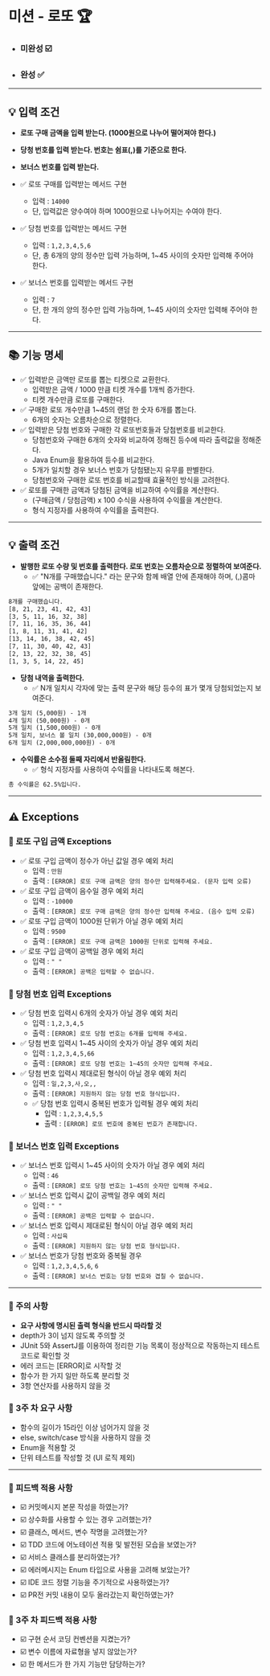 # 미션 - 로또 🏆

- ### 미완성 ☑️
- ### 완성 ✅
---
## 💡 입력 조건
- **로또 구매 금액을 입력 받는다. (1000원으로 나누어 떨어져야 한다.)**
- **당청 번호를 입력 받는다. 번호는 쉼표(,)를 기준으로 한다.**
- **보너스 번호를 입력 받는다.**


- ✅ 로또 구매를 입력받는 메서드 구현
  - 입력 : ``14000``
  - 단, 입력값은 양수여야 하며 1000원으로 나누어지는 수여야 한다.
- ✅ 당첨 번호를 입력받는 메서드 구현
  - 입력 : ``1,2,3,4,5,6``
  - 단, 총 6개의 양의 정수만 입력 가능하며, 1~45 사이의 숫자만 입력해 주어야 한다.
- ✅ 보너스 번호를 입력받는 메서드 구현
  - 입력 : ``7``
  - 단, 한 개의 양의 정수만 입력 가능하며, 1~45 사이의 숫자만 입력해 주어야 한다.
---
## 📚 기능 명세
- ✅ 입력받은 금액만 로또를 뽑는 티켓으로 교환한다.
  - 입력받은 금액 / 1000 만큼 티켓 개수를 1개씩 증가한다.
  - 티켓 개수만큼 로또를 구매한다.
- ✅ 구매한 로또 개수만큼 1~45의 랜덤 한 숫자 6개를 뽑는다.
  - 6개의 숫자는 오름차순으로 정렬한다.
- ✅ 입력받은 당첨 번호와 구매한 각 로또번호들과 당첨번호를 비교한다.
  - 당첨번호와 구매한 6개의 숫자와 비교하여 정해진 등수에 따라 출력값을 정해준다.
  - Java Enum을 활용하여 등수를 비교한다.
  - 5개가 일치할 경우 보너스 번호가 당첨됐는지 유무를 판별한다.
  - 당첨번호와 구매한 로또 번호를 비교할때 효율적인 방식을 고려한다.
- ✅ 로또를 구매한 금액과 당첨된 금액을 비교하여 수익률을 계산한다.
  - (구매금액 / 당첨금액) x 100 수식을 사용하여 수익률을 계산한다.
  - 형식 지정자를 사용하여 수익률을 출력한다.

---
## 💡 출력 조건
- **발행한 로또 수량 및 번호를 출력한다. 로또 번호는 오름차순으로 정렬하여 보여준다.**
  - ✅ "N개를 구매했습니다." 라는 문구와 함께 배열 안에 존재해야 하며, (,)콤마 앞에는 공백이 존재한다.
```html
8개를 구매했습니다.
[8, 21, 23, 41, 42, 43] 
[3, 5, 11, 16, 32, 38] 
[7, 11, 16, 35, 36, 44] 
[1, 8, 11, 31, 41, 42] 
[13, 14, 16, 38, 42, 45] 
[7, 11, 30, 40, 42, 43] 
[2, 13, 22, 32, 38, 45] 
[1, 3, 5, 14, 22, 45]
```
- **당첨 내역을 출력한다.**
  - ✅ N개 일치시 각자에 맞는 출력 문구와 해당 등수의 표가 몇개 당첨되었는지 보여준다.
```html
3개 일치 (5,000원) - 1개
4개 일치 (50,000원) - 0개
5개 일치 (1,500,000원) - 0개
5개 일치, 보너스 볼 일치 (30,000,000원) - 0개
6개 일치 (2,000,000,000원) - 0개
```
- **수익률은 소수점 둘째 자리에서 반올림한다.**
  - ✅ 형식 지정자를 사용하여 수익률을 나타내도록 해본다.
```html
총 수익률은 62.5%입니다.
```



---
## ⚠️ Exceptions
### 📕 로또 구입 금액 Exceptions
- ✅ 로또 구입 금액이 정수가 아닌 값일 경우 예외 처리
    - 입력 : `만원`
    - 출력 : `[ERROR] 로또 구매 금액은 양의 정수만 입력해주세요. (문자 입력 오류)`
- ✅ 로또 구입 금액이 음수일 경우 예외 처리
    - 입력 : `-10000`
    - 출력 : `[ERROR] 로또 구매 금액은 양의 정수만 입력해 주세요. (음수 입력 오류)`
- ✅️ 로또 구입 금액이 1000원 단위가 아닐 경우 예외 처리
    - 입력 : `9500`
    - 출력 : `[ERROR] 로또 구매 금액은 1000원 단위로 입력해 주세요.`
- ✅️ 로또 구입 금액이 공백일 경우 예외 처리
  - 입력 : `" "`
  - 출력 : `[ERROR] 공백은 입력할 수 없습니다.`
  
### 📗 당첨 번호 입력 Exceptions
- ✅️ 당첨 번호 입력시 6개의 숫자가 아닐 경우 예외 처리
    - 입력 : `1,2,3,4,5`
    - 출력 : `[ERROR] 로또 당첨 번호는 6개를 입력해 주세요.`
- ✅️ 당첨 번호 입력시 1~45 사이의 숫자가 아닐 경우 예외 처리
    - 입력 : `1,2,3,4,5,66`
    - 출력 : `[ERROR] 로또 당첨 번호는 1~45의 숫자만 입력해 주세요.`
- ✅️ 당첨 번호 입력시 제대로된 형식이 아닐 경우 예외 처리
    - 입력 : `일,2,3,사,오,,`
    - 출력 : `[ERROR] 지원하지 않는 당첨 번호 형식입니다.`
  - ✅️ 당첨 번호 입력시 중복된 번호가 입력될 경우 예외 처리
    - 입력 : `1,2,3,4,5,5`
    - 출력 : `[ERROR] 로또 번호에 중복된 번호가 존재합니다.`
  
### 📘 보너스 번호 입력 Exceptions
- ✅️ 보너스 번호 입력시 1~45 사이의 숫자가 아닐 경우 예외 처리
    - 입력 : `46`
    - 출력 : `[ERROR] 로또 당첨 번호는 1~45의 숫자만 입력해 주세요.`
- ✅️ 보너스 번호 입력시 값이 공백일 경우 예외 처리
    - 입력 : `" "`
    - 출력 : `[ERROR] 공백은 입력할 수 없습니다.`
- ✅️ 보너스 번호 입력시 제대로된 형식이 아닐 경우 예외 처리
    - 입력 : `사십육`
    - 출력 : `[ERROR] 지원하지 않는 당첨 번호 형식입니다.`
- ✅️ 보너스 번호가 당첨 번호와 중복될 경우
  - 입력 : `1,2,3,4,5,6`, `6`
  - 출력 : `[ERROR] 보너스 번호는 당첨 번호와 겹칠 수 없습니다.`



---

### 📢 주의 사항
- **요구 사항에 명시된 출력 형식을 반드시 따라할 것**
- depth가 3이 넘지 않도록 주의할 것
- JUnit 5와 AssertJ를 이용하여 정리한 기능 목록이 정상적으로 작동하는지 테스트 코드로 확인할 것
- 에러 코드는 [ERROR]로 시작할 것
- 함수가 한 가지 일만 하도록 분리할 것
- 3항 연산자를 사용하지 않을 것

### 📢 3주 차 요구 사항
- 함수의 길이가 15라인 이상 넘어가지 않을 것
- else, switch/case 방식을 사용하지 않을 것
- Enum을 적용할 것
- 단위 테스트를 작성할 것 (UI 로직 제외)
---
### 👀 피드백 적용 사항
- ☑️ 커밋메시지 본문 작성을 하였는가?
- ☑️ 상수화를 사용할 수 있는 경우 고려했는가?
- ☑️ 클래스, 메서드, 변수 작명을 고려했는가?
- ☑️ TDD 코드에 어노테이션 적용 및 발전된 모습을 보였는가?
- ☑️ 서비스 클래스를 분리하였는가?
- ☑️ 에러메시지는 Enum 타입으로 사용을 고려해 보았는가?
- ☑️ IDE 코드 정렬 기능을 주기적으로 사용하였는가?
- ☑️ PR전 커밋 내용이 모두 올라갔는지 확인하였는가?

### 👀 3주 차 피드백 적용 사항
- ☑️ 구현 순서 코딩 컨벤션을 지켰는가?
- ☑️ 변수 이름에 자료형을 넣지 않았는가?
- ☑️ 한 메서드가 한 가지 기능만 담당하는가?

